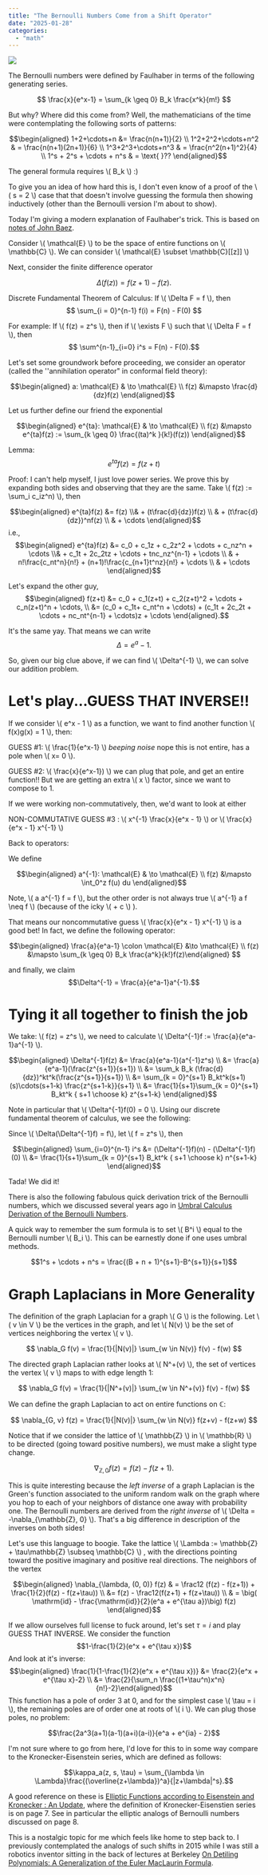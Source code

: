 ```yaml
---
title: "The Bernoulli Numbers Come from a Shift Operator"
date: "2025-01-28"
categories: 
  - "math"
---
```


![](/images/german-tales.jpg)

The Bernoulli numbers were defined by Faulhaber in terms of the following generating series.

$$ \frac{x}{e^x-1} = \sum_{k \geq 0} B_k \frac{x^k}{m!} $$

But why? Where did this come from? Well, the mathematicians of the time were contemplating the following sorts of patterns: 

$$\begin{aligned}  1+2+\cdots+n &= \frac{n(n+1)}{2}  \\ 1^2+2^2+\cdots+n^2 & = \frac{n(n+1)(2n+1)}{6}  \\ 1^3+2^3+\cdots+n^3 & = \frac{n^2(n+1)^2}{4}  \\  1^s + 2^s +  \cdots + n^s & = \text{ }?? \end{aligned}$$

The general formula requires \\( B_k \\) :)

To give you an idea of how hard this is, I don't even know of a proof of the \\( s = 2 \\) case that that doesn't involve guessing the formula then showing inductively (other than the Bernoulli version I'm about to show). 

Today I'm giving a modern explanation of Faulhaber's trick. This is based on [notes of John Baez](https://math.ucr.edu/home/baez/qg-winter2004/bernoulli.pdf).

Consider \\( \mathcal{E} \\) to be the space of entire functions on \\( \mathbb{C} \\). We can consider \\( \mathcal{E} \subset \mathbb{C}[[z]] \\)

Next, consider the finite difference operator

$$ \Delta(f(z)) = f(z+1) - f(z) .$$

Discrete Fundamental Theorem of Calculus: If \\( \Delta F = f \\), then $$ \sum_{i = 0}^{n-1} f(i) = F(n) - F(0) $$

For example: If \\( f(z) = z^s \\), then if \\( \exists F \\) such that \\( \Delta F = f \\), then 
$$ \sum^{n-1}_{i=0} i^s = F(n) - F(0).$$

Let's set some groundwork before proceeding, we consider an operator (called the ''annihilation operator" in conformal field theory):

$$\begin{aligned} a: \mathcal{E} & \to \mathcal{E} \\ f(z) &\mapsto \frac{d}{dz}f(z) \end{aligned}$$

Let us further define our friend the exponential

$$\begin{aligned} e^{ta}: \mathcal{E} & \to \mathcal{E} \\ f(z) &\mapsto e^{ta}f(z) := \sum_{k \geq 0} \frac{(ta)^k }{k!}(f(z)) \end{aligned}$$

Lemma: $$e^{ta}f(z) = f(z+t)$$

Proof: I can't help myself, I just love power series. We prove this by expanding both sides and observing that they are the same. Take \\( f(z) := \sum_i c_iz^n) \\), then

$$\begin{aligned} e^{ta}f(z) &= f(z) \\& + (t\frac{d}{dz})f(z) \\ & +  (t\frac{d}{dz})^nf(z)  \\ & + \cdots \end{aligned}$$
i.e., 
$$\begin{aligned} e^{ta}f(z) &= c_0 + c_1z + c_2z^2 + \cdots + c_nz^n + \cdots \\& + c_1t + 2c_2tz + \cdots + tnc_nz^{n-1} + \cdots \\ &  + n!\frac{c_nt^n}{n!} + (n+1)!\frac{c_{n+1}t^nz}{n!} + \cdots  \\ & + \cdots \end{aligned}$$

Let's expand the other guy, 
$$\begin{aligned} f(z+t) &= c_0 + c_1(z+t) + c_2(z+t)^2 + \cdots + c_n(z+t)^n + \cdots,  \\ &= (c_0 + c_1t+ c_nt^n +  \cdots) + (c_1t + 2c_2t + \cdots + nc_nt^{n-1} + \cdots)z + \cdots \end{aligned}.$$

It's the same yay. That means we can write $$\Delta = e^{a} - 1.$$

So, given our big clue above, if we can find \\( \Delta^{-1} \\), we can solve our addition problem.


# Let's play...GUESS THAT INVERSE!!

If we consider \\( e^x - 1 \\) as a function, we want to find another function \\( f(x)g(x) = 1 \\), then: 

GUESS #1: \\( \frac{1}{e^x-1} \\) *beeping noise* nope this is not entire, has a pole when \\( x= 0 \\).

GUESS #2: \\( \frac{x}{e^x-1}) \\) we can plug that pole, and get an entire function!! But we are getting an extra \\( x \\) factor, since we want to compose to 1.

If we were working non-commutatively, then, we'd want to look at either 

NON-COMMUTATIVE GUESS #3 : \\( x^{-1} \frac{x}{e^x - 1} \\) or \\( \frac{x}{e^x - 1} x^{-1} \\)

Back to operators:

We define 

$$\begin{aligned} a^{-1}: \mathcal{E} & \to \mathcal{E} \\ f(z) &\mapsto \int_0^z f(u) du \end{aligned}$$

Note, \\( a a^{-1} f = f \\), but  the other order is not always true \\( a^{-1} a f \neq f \\)  (because of the icky \\( + c \\) ).

That means our noncommutative guess  \\( \frac{x}{e^x - 1} x^{-1} \\) is a good bet! In fact, we define the following operator: 

$$\begin{aligned}  \frac{a}{e^a-1} \colon \mathcal{E} &\to \mathcal{E} \\ f(z) &\mapsto \sum_{k \geq 0} B_k \frac{a^k}{k!}f(z)\end{aligned} $$

and finally, we claim $$\Delta^{-1} = \frac{a}{e^a-1}a^{-1}.$$

# Tying it all together to finish the job

We take: \\( f(z) = z^s \\),  we need to calculate \\( \Delta^{-1}f := \frac{a}{e^a-1}a^{-1} \\). 

$$\begin{aligned} \Delta^{-1}f(z) &= \frac{a}{e^a-1}(a^{-1}z^s) \\ &= \frac{a}{e^a-1}(\frac{z^{s+1}}{s+1}) \\ &= \sum_k B_k (\frac{d}{dz})^kt^k(\frac{z^{s+1}}{s+1}) \\ &= \sum_{k = 0}^{s+1} B_kt^k(s+1)(s)\cdots(s+1-k) \frac{z^{s+1-k}}{s+1}  \\ &= \frac{1}{s+1}\sum_{k = 0}^{s+1} B_kt^k { s+1 \choose k} z^{s+1-k}  \end{aligned}$$

Note in particular that \\( \Delta^{-1}f(0) = 0 \\). Using our discrete fundamental theorem of calculus, we see the following: 

Since \\( \Delta(\Delta^{-1}f) = f\\), let \\( f = z^s \\), then 

$$\begin{aligned} \sum_{i=0}^{n-1} i^s &= (\Delta^{-1}f)(n) -  (\Delta^{-1}f)(0)  \\  &= \frac{1}{s+1}\sum_{k = 0}^{s+1} B_kt^k { s+1 \choose k} n^{s+1-k} \end{aligned}$$

Tada! We did it!

There is also the following fabulous quick derivation trick of the Bernoulli numbers, which we discussed several years ago in [Umbral Calculus Derivation of the Bernoulli Numbers](https://rin.io/derivation-of-the-bernoulli-numbers/).

A quick way to remember the sum formula is to set \\( B^i \\) equal to the Bernoulli number \\( B_i \\). This can be earnestly done if one uses umbral methods.

$$1^s + \cdots + n^s = \frac{(B + n + 1)^{s+1}-B^{s+1}}{s+1}$$

# Graph Laplacians in More Generality

The definition of the graph Laplacian for a graph \\( G \\) is the following. Let \\( v \in V \\) be the vertices in the graph, and let \\( N(v) \\) be the set of vertices neighboring the vertex \\( v \\).

$$ \nabla_G f(v) = \frac{1}{|N(v)|} \sum_{w \in N(v)} f(v) - f(w) $$

The directed graph Laplacian rather looks at \\( N^+(v) \\), the set of vertices the vertex \\( v \\) maps to with edge length 1:

$$ \nabla_G f(v) = \frac{1}{|N^+(v)|} \sum_{w \in N^+(v)} f(v) - f(w) $$

We can define the graph Laplacian to act on entire functions on $\mathbb{C}$: 

$$ \nabla_{G, v} f(z) = \frac{1}{|N(v)|} \sum_{w \in N(v)} f(z+v) - f(z+w) $$

Notice that if we consider the lattice of \\( \mathbb{Z} \\) in \\( \mathbb{R} \\) to be directed (going toward positive numbers), we must make a slight type change.   

$$ \nabla_{\mathbb{Z}, 0} f(z) = f(z) - f(z+1) .$$

This is quite interesting because the _left inverse_ of a graph Laplacian is the Green's function associated to the uniform random walk on the graph where you hop to each of your neighbors of distance one away with probability one. The Bernoulli numbers are derived from the _right inverse_ of \\( \Delta = -\nabla_{\mathbb{Z}, 0} \\). That's a big difference in description of the inverses on both sides! 

Let's use this language to boogie. Take the lattice \\( \Lambda := \mathbb{Z} + \tau\mathbb{Z} \subseq \mathbb{C} \\) ,  with the directions pointing toward the positive imaginary and positive real directions. The neighbors of the vertex 

$$\begin{aligned} \nabla_{\lambda, (0, 0)} f(z) & = \frac12 (f(z) - f(z+1)) + \frac{1}{2}(f(z) - f(z+\tau))  \\ &= f(z) - \frac12(f(z+1) + f(z+\tau)) \\ & = \big( \mathrm{id} - \frac{\mathrm{id}}{2}(e^a + e^{\tau a})\big) f(z) \end{aligned}$$

If we allow ourselves full license to fuck around, let's set $\tau = i$ and play GUESS THAT INVERSE. We consider the function 
$$1-\frac{1}{2}(e^x + e^{\tau x})$$
And look at it's inverse: 
$$\begin{aligned} \frac{1}{1-\frac{1}{2}(e^x + e^{\tau x})} &= \frac{2}{e^x + e^{\tau x}-2} \\ &= \frac{2}{\sum_n \frac{(1+\tau^n)x^n}{n!}-2}\end{aligned}$$
This function has a pole of order 3 at 0, and for the simplest case \\( \tau = i \\), the remaining poles are of order one at roots of \\( i \\). We can plug those poles, no problem: 

$$\frac{2a^3(a+1)(a-1)(a+i)(a-i)}{e^a + e^{ia} - 2}$$

I'm not sure where to go from here, I'd love for this to in some way compare to the Kronecker-Eisenstein series, which are defined as follows: 

$$\kappa_a(z, s, \tau) = \sum_{\lambda \in \Lambda}\frac{(\overline{z+\lambda})^a}{|z+\lambda|^s}.$$

A good reference on these is [Elliptic Functions according to Eisenstein and
Kronecker : An Update](https://webusers.imj-prg.fr/~pierre.charollois/Charollois-Sczech_5.pdf), where the definition of Kronecker-Eisenstien series is on page 7. See in particular the elliptic analogs of Bernoulli numbers discussed on page 8.

This is a nostalgic topic for me which feels like home to step back to. I previously contemplated the analogs of such shifts in 2015 while I was still a robotics inventor sitting in the back of lectures at Berkeley [On Detiling Polynomials: A Generalization of the Euler MacLaurin Formula](https://rin.io/euler-maclaurin-slipper/). 
